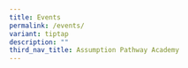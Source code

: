 ```yaml
---
title: Events
permalink: /events/
variant: tiptap
description: ""
third_nav_title: Assumption Pathway Academy
---
```

